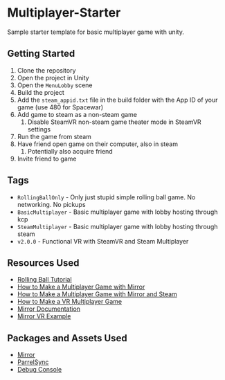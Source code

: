 # Multiplayer-Starter

Sample starter template for basic multiplayer game with unity.

## Getting Started

1. Clone the repository
2. Open the project in Unity
3. Open the `MenuLobby` scene
4. Build the project
5. Add the `steam_appid.txt` file in the build folder with the App ID of your game (use 480 for Spacewar)
6. Add game to steam as a non-steam game
   1. Disable SteamVR non-steam game theater mode in SteamVR settings
7. Run the game from steam
8. Have friend open game on their computer, also in steam
   <!-- Hardest step rip -->
   1. Potentially also acquire friend
9. Invite friend to game

## Tags

- `RollingBallOnly` - Only just stupid simple rolling ball game. No networking. No pickups
- `BasicMultiplayer` - Basic multiplayer game with lobby hosting through kcp
- `SteamMultiplayer` - Basic multiplayer game with lobby hosting through steam
- `v2.0.0` - Functional VR with SteamVR and Steam Multiplayer

## Resources Used

- [Rolling Ball Tutorial](https://learn.unity.com/project/roll-a-ball)
- [How to Make a Multiplayer Game with Mirror](https://www.youtube.com/watch?v=yD4cJx-bpVQ)
- [How to Make a Multiplayer Game with Mirror and Steam](https://www.youtube.com/watch?v=tFnNfq_EWWM)
- [How to Make a VR Multiplayer Game](https://www.youtube.com/watch?v=KHWuTBmT1oI)
- [Mirror Documentation](https://mirror-networking.gitbook.io/docs/)
- [Mirror VR Example](https://github.com/MirrorNetworking/ExamplesVR)

## Packages and Assets Used

- [Mirror](https://assetstore.unity.com/packages/tools/network/mirror-129321)
- [ParrelSync](https://github.com/VeriorPies/ParrelSync)
- [Debug Console](https://assetstore.unity.com/packages/tools/gui/in-game-debug-console-68068)
